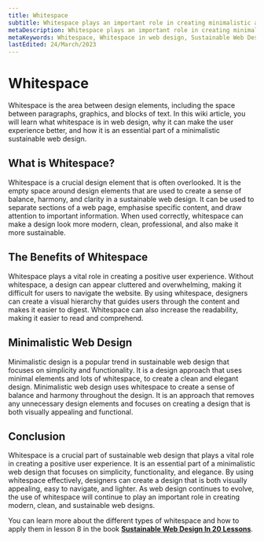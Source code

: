 ```yaml
---
title: Whitespace
subtitle: Whitespace plays an important role in creating minimalistic and sustainable web design
metaDescription: Whitespace plays an important role in creating minimalistic and sustainable web design, and in this article you will learn how you benefit from using whitespace.
metaKeywords: Whitespace, Whitespace in web design, Sustainable Web Design Whitespace, Minimalistic web design whitespace
lastEdited: 24/March/2023
---
```


# Whitespace
Whitespace is the area between design elements, including the space between paragraphs, graphics, and blocks of text. In this wiki article, you will learn what whitespace is in web design, why it can make the user experience better, and how it is an essential part of a minimalistic sustainable web design.

## What is Whitespace?
Whitespace is a crucial design element that is often overlooked. It is the empty space around design elements that are used to create a sense of balance, harmony, and clarity in a sustainable web design. It can be used to separate sections of a web page, emphasise specific content, and draw attention to important information. When used correctly, whitespace can make a design look more modern, clean, professional, and also make it more sustainable.

## The Benefits of Whitespace
Whitespace plays a vital role in creating a positive user experience. Without whitespace, a design can appear cluttered and overwhelming, making it difficult for users to navigate the website. By using whitespace, designers can create a visual hierarchy that guides users through the content and makes it easier to digest. Whitespace can also increase the readability, making it easier to read and comprehend.

## Minimalistic Web Design
Minimalistic design is a popular trend in sustainable web design that focuses on simplicity and functionality. It is a design approach that uses minimal elements and lots of whitespace, to create a clean and elegant design. Minimalistic web design uses whitespace to create a sense of balance and harmony throughout the design. It is an approach that removes any unnecessary design elements and focuses on creating a design that is both visually appealing and functional.

## Conclusion
Whitespace is a crucial part of sustainable web design that plays a vital role in creating a positive user experience. It is an essential part of a minimalistic web design that focuses on simplicity, functionality, and elegance. By using whitespace effectively, designers can create a design that is both visually appealing, easy to navigate, and lighter. As web design continues to evolve, the use of whitespace will continue to play an important role in creating modern, clean, and sustainable web designs.

You can learn more about the different types of whitespace and how to apply them in lesson 8 in the book **[Sustainable Web Design In 20 Lessons](https://sustainablewww.org/sustainable-web-design-in-20-lessons-book)**.
